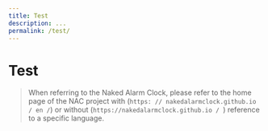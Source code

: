 ```yaml
---
title: Test
description: ...
permalink: /test/
---
```


# Test

> When referring to the Naked Alarm Clock, please refer to the home page of the NAC project with (`https: // nakedalarmclock.github.io / en /`) or without (`https://nakedalarmclock.github.io / `) reference to a specific language.
